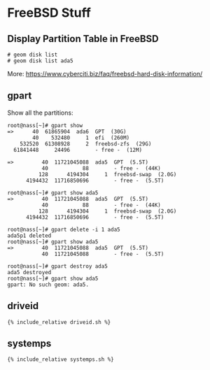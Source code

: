 # FreeBSD Stuff

## Display Partition Table in FreeBSD

```console
# geom disk list
# geom disk list ada5
```

More: https://www.cyberciti.biz/faq/freebsd-hard-disk-information/

## gpart

Show all the partitions:

```console
root@nass[~]# gpart show
=>      40  61865904  ada6  GPT  (30G)
        40    532480     1  efi  (260M)
    532520  61308928     2  freebsd-zfs  (29G)
  61841448     24496        - free -  (12M)

=>         40  11721045088  ada5  GPT  (5.5T)
           40           88        - free -  (44K)
          128      4194304     1  freebsd-swap  (2.0G)
      4194432  11716850696        - free -  (5.5T)

root@nass[~]# gpart show ada5
=>         40  11721045088  ada5  GPT  (5.5T)
           40           88        - free -  (44K)
          128      4194304     1  freebsd-swap  (2.0G)
      4194432  11716850696        - free -  (5.5T)

root@nass[~]# gpart delete -i 1 ada5
ada5p1 deleted
root@nass[~]# gpart show ada5
=>         40  11721045088  ada5  GPT  (5.5T)
           40  11721045088        - free -  (5.5T)

root@nass[~]# gpart destroy ada5
ada5 destroyed
root@nass[~]# gpart show ada5
gpart: No such geom: ada5.
```

## driveid

```console
{% include_relative driveid.sh %}
```

## systemps

```console
{% include_relative systemps.sh %}
```
